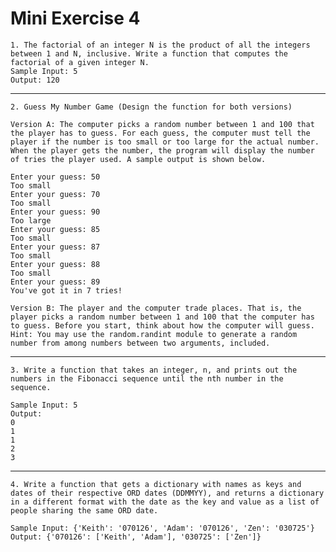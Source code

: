 # Mini Exercise 4


    1. The factorial of an integer N is the product of all the integers between 1 and N, inclusive. Write a function that computes the factorial of a given integer N.
    Sample Input: 5
    Output: 120
<hr>

    2. Guess My Number Game (Design the function for both versions)

    Version A: The computer picks a random number between 1 and 100 that the player has to guess. For each guess, the computer must tell the player if the number is too small or too large for the actual number. When the player gets the number, the program will display the number of tries the player used. A sample output is shown below.

    Enter your guess: 50
    Too small
    Enter your guess: 70
    Too small
    Enter your guess: 90
    Too large
    Enter your guess: 85
    Too small
    Enter your guess: 87
    Too small
    Enter your guess: 88
    Too small
    Enter your guess: 89
    You've got it in 7 tries!

    Version B: The player and the computer trade places. That is, the player picks a random number between 1 and 100 that the computer has to guess. Before you start, think about how the computer will guess.
    Hint: You may use the random.randint module to generate a random number from among numbers between two arguments, included.
<hr>

    3. Write a function that takes an integer, n, and prints out the numbers in the Fibonacci sequence until the nth number in the sequence.

    Sample Input: 5
    Output:
    0
    1
    1
    2
    3
<hr>

    4. Write a function that gets a dictionary with names as keys and dates of their respective ORD dates (DDMMYY), and returns a dictionary in a different format with the date as the key and value as a list of people sharing the same ORD date.

    Sample Input: {'Keith': '070126', 'Adam': '070126', 'Zen': '030725'}
    Output: {'070126': ['Keith', 'Adam'], '030725': ['Zen']}